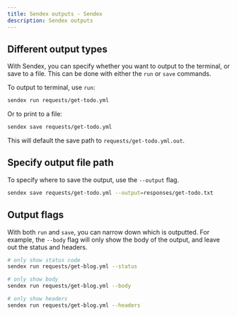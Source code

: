 ```yaml
---
title: Sendex outputs - Sendex
description: Sendex outputs
---
```


## Different output types

With Sendex, you can specify whether you want to output to the terminal, or save to a file. This can be done with either the `run` or `save` commands.

To output to terminal, use `run`:

```sh
sendex run requests/get-todo.yml
```

Or to print to a file:

```sh
sendex save requests/get-todo.yml
```

This will default the save path to `requests/get-todo.yml.out`.

## Specify output file path

To specify where to save the output, use the `--output` flag.

```sh
sendex save requests/get-todo.yml --output=responses/get-todo.txt
```

## Output flags

With both `run` and `save`, you can narrow down which is outputted. For example, the `--body` flag will only show the body of the output, and leave out the status and headers.

```sh
# only show status code
sendex run requests/get-blog.yml --status
```

```sh
# only show body
sendex run requests/get-blog.yml --body
```

```sh
# only show headers
sendex run requests/get-blog.yml --headers
```

